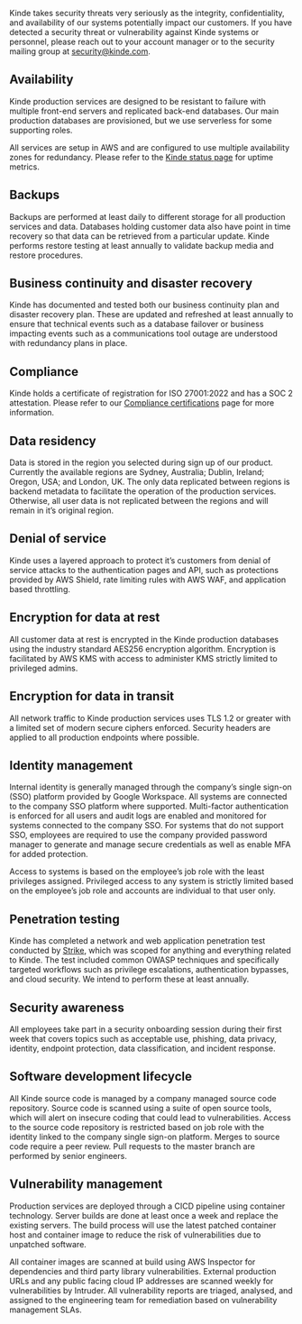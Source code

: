 
Kinde takes security threats very seriously as the integrity, confidentiality, and availability of our systems potentially impact our customers. If you have detected a security threat or vulnerability against Kinde systems or personnel, please reach out to your account manager or to the security mailing group at [security@kinde.com](mailto:security@kinde.com).

## Availability

Kinde production services are designed to be resistant to failure with multiple front-end servers and replicated back-end databases. Our main production databases are provisioned, but we use serverless for some supporting roles.

All services are setup in AWS and are configured to use multiple availability zones for redundancy. Please refer to the [Kinde status page](https://status.kinde.com/) for uptime metrics.

## Backups

Backups are performed at least daily to different storage for all production services and data. Databases holding customer data also have point in time recovery so that data can be retrieved from a particular update. Kinde performs restore testing at least annually to validate backup media and restore procedures.

## Business continuity and disaster recovery

Kinde has documented and tested both our business continuity plan and disaster recovery plan. These are updated and refreshed at least annually to ensure that technical events such as a database failover or business impacting events such as a communications tool outage are understood with redundancy plans in place.

## Compliance

Kinde holds a certificate of registration for ISO 27001:2022 and has a SOC 2 attestation. Please refer to our [Compliance certifications](/trust-center/privacy-and-compliance/compliance/) page for more information.

## Data residency

Data is stored in the region you selected during sign up of our product. Currently the available regions are Sydney, Australia; Dublin, Ireland; Oregon, USA; and London, UK. The only data replicated between regions is backend metadata to facilitate the operation of the production services. Otherwise, all user data is not replicated between the regions and will remain in it’s original region.

## Denial of service

Kinde uses a layered approach to protect it’s customers from denial of service attacks to the authentication pages and API, such as protections provided by AWS Shield, rate limiting rules with AWS WAF, and application based throttling.

## Encryption for data at rest

All customer data at rest is encrypted in the Kinde production databases using the industry standard AES256 encryption algorithm. Encryption is facilitated by AWS KMS with access to administer KMS strictly limited to privileged admins.

## Encryption for data in transit

All network traffic to Kinde production services uses TLS 1.2 or greater with a limited set of modern secure ciphers enforced. Security headers are applied to all production endpoints where possible.

## Identity management

Internal identity is generally managed through the company’s single sign-on (SSO) platform provided by Google Workspace. All systems are connected to the company SSO platform where supported. Multi-factor authentication is enforced for all users and audit logs are enabled and monitored for systems connected to the company SSO. For systems that do not support SSO, employees are required to use the company provided password manager to generate and manage secure credentials as well as enable MFA for added protection.

Access to systems is based on the employee’s job role with the least privileges assigned. Privileged access to any system is strictly limited based on the employee’s job role and accounts are individual to that user only.

## Penetration testing

Kinde has completed a network and web application penetration test conducted by [Strike](https://strike.sh/), which was scoped for anything and everything related to Kinde. The test included common OWASP techniques and specifically targeted workflows such as privilege escalations, authentication bypasses, and cloud security. We intend to perform these at least annually.

## Security awareness

All employees take part in a security onboarding session during their first week that covers topics such as acceptable use, phishing, data privacy, identity, endpoint protection, data classification, and incident response.

## Software development lifecycle

All Kinde source code is managed by a company managed source code repository. Source code is scanned using a suite of open source tools, which will alert on insecure coding that could lead to vulnerabilities. Access to the source code repository is restricted based on job role with the identity linked to the company single sign-on platform. Merges to source code require a peer review. Pull requests to the master branch are performed by senior engineers.

## Vulnerability management

Production services are deployed through a CICD pipeline using container technology. Server builds are done at least once a week and replace the existing servers. The build process will use the latest patched container host and container image to reduce the risk of vulnerabilities due to unpatched software.

All container images are scanned at build using AWS Inspector for dependencies and third party library vulnerabilities. External production URLs and any public facing cloud IP addresses are scanned weekly for vulnerabilities by Intruder. All vulnerability reports are triaged, analysed, and assigned to the engineering team for remediation based on vulnerability management SLAs.
